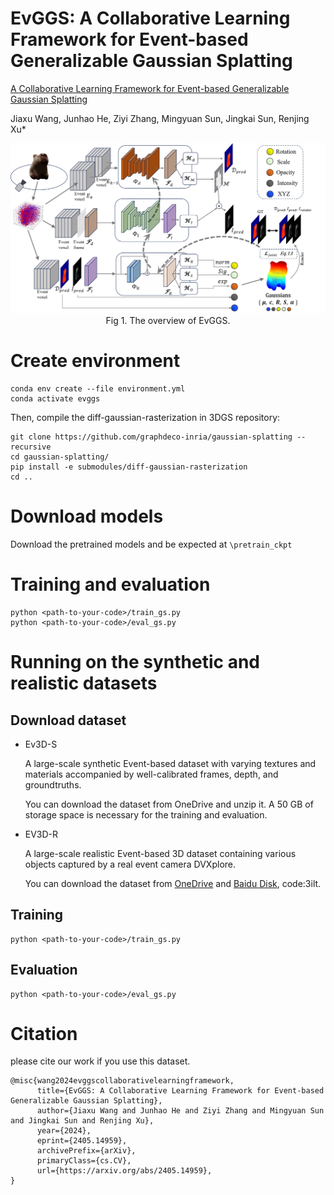 # EvGGS: A Collaborative Learning Framework for Event-based Generalizable Gaussian Splatting
[A Collaborative Learning Framework for Event-based Generalizable Gaussian Splatting](https://arxiv.org/abs/2405.14959v1) 

Jiaxu Wang, Junhao He, Ziyi Zhang, Mingyuan Sun, Jingkai Sun, Renjing Xu*

<p align="center">
<img src="./Figures/network.png" width="1000"><br>
Fig  1. The overview of EvGGS.
</p>

# Create environment
```
conda env create --file environment.yml
conda activate evggs
```
Then, compile the diff-gaussian-rasterization in 3DGS repository:
```
git clone https://github.com/graphdeco-inria/gaussian-splatting --recursive
cd gaussian-splatting/
pip install -e submodules/diff-gaussian-rasterization
cd ..
```
# Download models
Download the pretrained models and be expected at ```\pretrain_ckpt```


# Training and evaluation
```
python <path-to-your-code>/train_gs.py
python <path-to-your-code>/eval_gs.py
```

# Running on the synthetic and realistic datasets

## Download dataset

- Ev3D-S

    A large-scale synthetic Event-based dataset with varying textures and materials accompanied by well-calibrated frames, depth, and groundtruths. 

    You can download the dataset from OneDrive and unzip it. A 50 GB of storage space is necessary for the training and evaluation.


- EV3D-R

    A large-scale realistic Event-based 3D dataset containing various objects captured by a real event camera DVXplore.

    You can download the dataset from [OneDrive](https://hkustgz-my.sharepoint.com/:u:/g/personal/junhaohe_hkust-gz_edu_cn/EY__SmcUSbdFs13sb2h8svYBXYOCDd0OVnSWV-WLfvFLmA?e=GkVjhd) and [Baidu Disk](https://pan.baidu.com/s/1EuR-l_b_g-j_Du6dOxtZEg?pwd=3ilt ), code:3ilt.
  
## Training

```
python <path-to-your-code>/train_gs.py
```

## Evaluation

```
python <path-to-your-code>/eval_gs.py
```
# Citation

please cite our work if you use this dataset.

```
@misc{wang2024evggscollaborativelearningframework,
      title={EvGGS: A Collaborative Learning Framework for Event-based Generalizable Gaussian Splatting}, 
      author={Jiaxu Wang and Junhao He and Ziyi Zhang and Mingyuan Sun and Jingkai Sun and Renjing Xu},
      year={2024},
      eprint={2405.14959},
      archivePrefix={arXiv},
      primaryClass={cs.CV},
      url={https://arxiv.org/abs/2405.14959}, 
}
```
